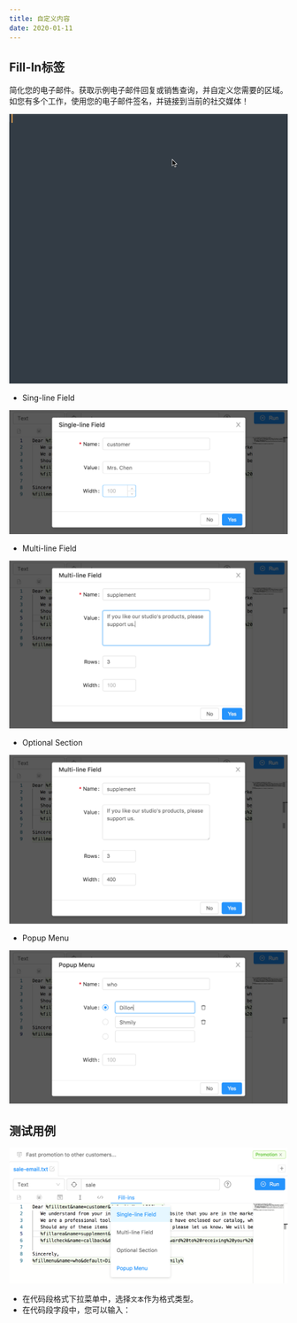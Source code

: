 ```yaml
---
title: 自定义内容
date: 2020-01-11
---
```


## Fill-In标签

简化您的电子邮件。获取示例电子邮件回复或销售查询，并自定义您需要的区域。如您有多个工作，使用您的电子邮件签名，并链接到当前的社交媒体！

![](./img/fill-in.gif)

- Sing-line Field

![](./img/fill-in-sing-line.png)

- Multi-line Field

![](./img/fill-in-multi-line.png)

- Optional Section

![](./img/fill-in-option.png)

- Popup Menu

![](./img/fill-in-menu.png)

## 测试用例

![](./img/fill-in-test.png)

- 在代码段格式下拉菜单中，选择`文本`作为格式类型。
- 在代码段字段中，您可以输入：

<Gist id="3e01618ffeb53256ae8d13b5f120baf0"></Gist>
